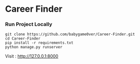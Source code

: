 # Career Finder

### Run Project Locally 

```
git clone https://github.com/babygame0ver/Career-Finder.git
cd Career-Finder
pip install -r requirements.txt
python manage.py runserver

```

Visit : http://127.0.0.1:8000
